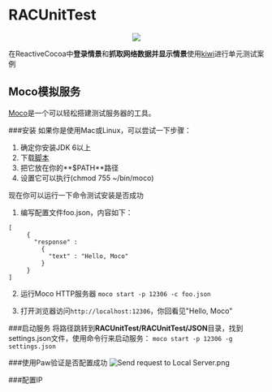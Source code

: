 # RACUnitTest
<div style="text-align: center">
<img src="https://raw.githubusercontent.com/samlaudev/RACUnitTest/master/ScreenShots/登录情景.gif"/>
</div>


在ReactiveCocoa中**登录情景**和**抓取网络数据并显示情景**使用[kiwi]()进行单元测试案例

## Moco模拟服务
[Moco](https://github.com/dreamhead/moco)是一个可以轻松搭建测试服务器的工具。


###安装
如果你是使用Mac或Linux，可以尝试一下步骤：

1. 确定你安装JDK 6以上
2. 下载[脚本](https://github.com/dreamhead/moco/blob/master/moco-shell/moco?raw=true)
3. 把它放在你的**$PATH**路径
4. 设置它可以执行(chmod 755 ~/bin/moco)

现在你可以运行一下命令测试安装是否成功

1. 编写配置文件foo.json，内容如下：
 
 ```
 [
      {
        "response" :
          {
            "text" : "Hello, Moco"
          }
      }
 ]
 ```

2. 运行Moco HTTP服务器
`moco start -p 12306 -c foo.json`

3. 打开浏览器访问`http://localhost:12306`，你回看见"Hello, Moco"


###启动服务
将路径跳转到**RACUnitTest/RACUnitTest/JSON**目录，找到settings.json文件，使用命令行来启动服务：
`moco start -p 12306 -g settings.json`

###使用Paw验证是否配置成功
![Send request to Local Server.png](https://raw.githubusercontent.com/samlaudev/RACUnitTest/master/ScreenShots/paw验证是否访问成功.png)

###配置IP

